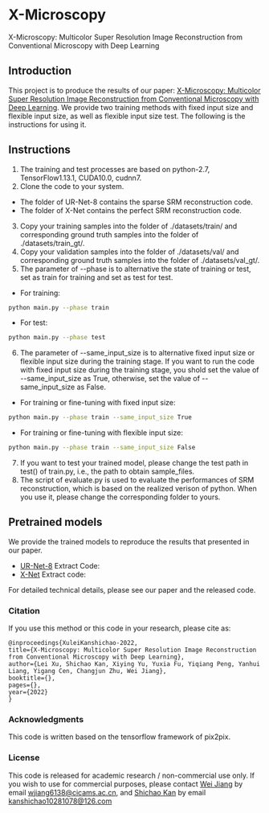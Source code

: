 # X-Microscopy
X-Microscopy: Multicolor Super Resolution Image Reconstruction from Conventional Microscopy with Deep Learning
## Introduction
This project is to produce the results of our paper: [X-Microscopy: Multicolor Super Resolution Image Reconstruction from Conventional Microscopy with Deep Learning](). We provide two training methods with fixed input size and flexible input size, as well as flexible input size test. The following is the instructions for using it.

## Instructions
1. The training and test processes are based on python-2.7, TensorFlow1.13.1, CUDA10.0, cudnn7.
2. Clone the code to your system.
* The folder of UR-Net-8 contains the sparse SRM reconstruction code.
* The folder of X-Net contains the perfect SRM reconstruction code.
3. Copy your training samples into the folder of ./datasets/train/ and corresponding ground truth samples into the folder of ./datasets/train_gt/.
4. Copy your validation samples into the folder of ./datasets/val/ and corresponding ground truth samples into the folder of ./datasets/val_gt/.
5. The parameter of --phase is to alternative the state of training or test, set as train for training and set as test for test.
* For training:
```bash
python main.py --phase train
```
* For test: 
```bash
python main.py --phase test
```
6. The parameter of --same_input_size is to alternative fixed input size or flexible input size during the training stage. If you want to run the code with fixed input size during the training stage, you shold set the value of --same_input_size as True, otherwise, set the value of --same_input_size as False.
* For training or fine-tuning with fixed input size: 
```bash
python main.py --phase train --same_input_size True
```
* For training or fine-tuning with flexible input size: 
```bash
python main.py --phase train --same_input_size False
```
7. If you want to test your trained model, please change the test path in test() of train.py, i.e., the path to obtain sample_files.
8. The script of evaluate.py is used to evaluate the performances of SRM reconstruction, which is based on the realized verison of python. When you use it, please change the corresponding folder to yours.
## Pretrained models
We provide the trained models to reproduce the results that presented in our paper. 

* [UR-Net-8]() Extract Code: 
* [X-Net]() Extract code:  

For detailed technical details, please see our paper and the released code.

### Citation

If you use this method or this code in your research, please cite as:

    @inproceedings{XuleiKanshichao-2022,
    title={X-Microscopy: Multicolor Super Resolution Image Reconstruction from Conventional Microscopy with Deep Learning},
    author={Lei Xu, Shichao Kan, Xiying Yu, Yuxia Fu, Yiqiang Peng, Yanhui Liang, Yigang Cen, Changjun Zhu, Wei Jiang},
    booktitle={},
    pages={},
    year={2022}
    }

### Acknowledgments
This code is written based on the tensorflow framework of pix2pix. 

### License
This code is released for academic research / non-commercial use only. If you wish to use for commercial purposes, please contact [Wei Jiang]() by email wjiang6138@cicams.ac.cn, and [Shichao Kan](https://faculty.csu.edu.cn/kanshichao/zh_CN/index.htm) by email kanshichao10281078@126.com
